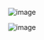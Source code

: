 ![image](https://github.com/user-attachments/assets/417550fb-bbb6-46d0-bcde-0487f909d552)

![image](https://github.com/user-attachments/assets/8875a6ae-d11b-41a9-93b9-4507a60556e7)
